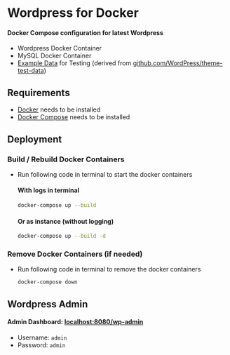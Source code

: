 # Wordpress for Docker

#### Docker Compose configuration for latest Wordpress

- Wordpress Docker Container
- MySQL Docker Container
- [Example Data](./example-data/theme-unittestdata.xml) for Testing (derived from [github.com/WordPress/theme-test-data](https://github.com/WordPress/theme-test-data))


## Requirements
- [Docker](https://docs.docker.com/engine/install/) needs to be installed
- [Docker Compose](https://docs.docker.com/compose/) needs to be installed

## Deployment

### Build / Rebuild Docker Containers

- Run following code in terminal to start the docker containers
    #### With logs in terminal
    ```bash
    docker-compose up --build
    ```
    #### Or as instance (without logging)
    ```bash
    docker-compose up --build -d
    ```
### Remove Docker Containers (if needed)

- Run following code in terminal to remove the docker containers
    ```bash
    docker-compose down
    ```

## Wordpress Admin

#### Admin Dashboard: [localhost:8080/wp-admin](http://localhost:8080/wp-admin)
- Username: `admin`
- Password: `admin`
